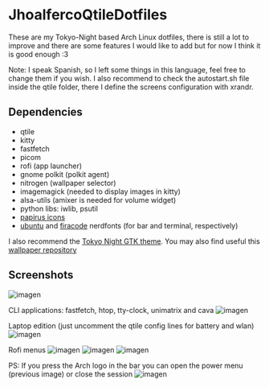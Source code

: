 # JhoalfercoQtileDotfiles

These are my Tokyo-Night based Arch Linux dotfiles, there is still a lot to improve and there are some features I would like to add but for now I think it is good enough :3

Note: I speak Spanish, so I left some things in this language, feel free to change them if you wish. I also recommend to check the autostart.sh file inside the qtile folder, there I define the screens configuration with xrandr.

## Dependencies

- qtile
- kitty
- fastfetch
- picom
- rofi (app launcher)
- gnome polkit (polkit agent)
- nitrogen (wallpaper selector)
- imagemagick (needed to display images in kitty)
- alsa-utils (amixer is needed for volume widget)
- python libs: iwlib, psutil
- [papirus icons](https://www.pling.com/p/1166289)
- [ubuntu](https://github.com/ryanoasis/nerd-fonts/releases/download/v3.2.1/Ubuntu.zip) and [firacode](https://github.com/ryanoasis/nerd-fonts/releases/download/v3.2.1/FiraCode.zip) nerdfonts (for bar and terminal, respectively)

I also recommend the [Tokyo Night GTK theme](https://www.gnome-look.org/p/1681315). You may also find useful this [wallpaper repository](https://github.com/tokyo-night/wallpapers)

## Screenshots

![imagen](https://github.com/user-attachments/assets/8316caba-36d5-481c-906e-fcf31e175e22)

CLI applications: fastfetch, htop, tty-clock, unimatrix and cava
![imagen](https://github.com/user-attachments/assets/845b55dd-aaa0-453a-ad7b-5a5045fde794)

Laptop edition (just uncomment the qtile config lines for battery and wlan)
![imagen](https://github.com/user-attachments/assets/e2220988-3363-4fa8-a44e-cbf23502bf29)

Rofi menus
![imagen](https://github.com/user-attachments/assets/9fd7889d-164d-48a6-94e0-4cd8f7563b57)
![imagen](https://github.com/user-attachments/assets/67b6df46-12ef-4c27-9b67-cb22b9662f79)
![imagen](https://github.com/user-attachments/assets/459243d5-d801-4b3c-8cdf-8c7cd5e00400)

PS: If you press the Arch logo in the bar you can open the power menu (previous image) or close the session
![imagen](https://github.com/user-attachments/assets/4ed2cef8-ad42-4319-89c5-e4a21b4e38c6)


